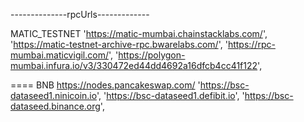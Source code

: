 --------------rpcUrls-------------

MATIC_TESTNET
'https://matic-mumbai.chainstacklabs.com/',
'https://matic-testnet-archive-rpc.bwarelabs.com/',
'https://rpc-mumbai.maticvigil.com/',
'https://polygon-mumbai.infura.io/v3/330472ed44dd4692a16dfcb4cc41f122',

====
    BNB
    https://nodes.pancakeswap.com/
    'https://bsc-dataseed1.ninicoin.io',
    'https://bsc-dataseed1.defibit.io',
    'https://bsc-dataseed.binance.org',
